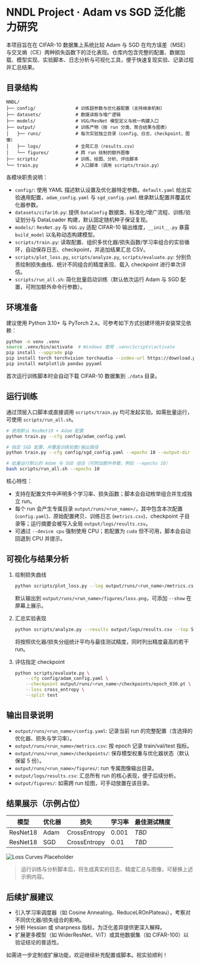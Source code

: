 # NNDL Project · Adam vs SGD 泛化能力研究

本项目旨在在 CIFAR-10 数据集上系统比较 Adam 与 SGD 在均方误差（MSE）与交叉熵（CE）两种损失函数下的泛化表现。仓库内包含完整的配置、数据加载、模型实现、实验脚本、日志分析与可视化工具，便于快速复现实验、记录过程并汇总结果。

## 目录结构

```
NNDL/
├── config/               # 训练超参数与优化器配置（支持继承机制）
├── datasets/             # 数据读取与增广逻辑
├── models/               # VGG/ResNet 模型定义与统一构建入口
├── output/               # 训练产物（按 run 分类、聚合结果与图表）
│   ├── runs/             # 每次实验独立目录（config、日志、checkpoint、图像）
│   ├── logs/             # 全局汇总（results.csv）
│   └── figures/          # 跨 run 绘制的额外图像
├── scripts/              # 训练、绘图、分析、评估脚本
└── train.py              # 入口脚本（调用 scripts/train.py）
```

各模块职责说明：
- `config/`: 使用 YAML 描述默认设置及优化器特定参数。`default.yaml` 给出实验通用配置，`adam_config.yaml` 与 `sgd_config.yaml` 继承默认配置并覆盖优化器参数。
- `datasets/cifar10.py`: 提供 `DataConfig` 数据类、标准化/增广流程、训练/验证划分与 DataLoader 构建，默认固定随机种子保证复现。
- `models/`: `ResNet.py` 与 `VGG.py` 适配 CIFAR-10 输出维度，`__init__.py` 暴露 `build_model` 以名称动态构建模型。
- `scripts/train.py`: 读取配置、组织多优化器/损失函数/学习率组合的实验循环，自动保存日志、checkpoint，并追加结果汇总 CSV。
- `scripts/plot_loss.py`, `scripts/analyze.py`, `scripts/evaluate.py`: 分别负责绘制损失曲线、统计不同组合的精度表现、载入 checkpoint 进行单次评估。
- `scripts/run_all.sh`: 简化批量启动训练（默认依次运行 Adam 与 SGD 配置，可附加额外命令行参数）。

## 环境准备

建议使用 Python 3.10+ 与 PyTorch 2.x。可参考如下方式创建环境并安装常见依赖：

```bash
python -m venv .venv
source .venv/bin/activate  # Windows 使用 .venv\Scripts\activate
pip install --upgrade pip
pip install torch torchvision torchaudio --index-url https://download.pytorch.org/whl/cu121  # 根据平台替换
pip install matplotlib pandas pyyaml
```

首次运行训练脚本时会自动下载 CIFAR-10 数据集到 `./data` 目录。

## 运行训练

通过顶层入口脚本或直接调用 `scripts/train.py` 均可发起实验。如需批量运行，可使用 `scripts/run_all.sh`。

```bash
# 使用默认 ResNet18 + Adam 配置
python train.py --cfg config/adam_config.yaml

# 指定 SGD 配置，并覆盖训练轮数/输出路径
python train.py --cfg config/sgd_config.yaml --epochs 10 --output-dir ./output_sgd

# 批量运行默认的 Adam 与 SGD 组合（可附加额外参数，例如 --epochs 10）
bash scripts/run_all.sh --epochs 10
```

核心特性：
- 支持在配置文件中声明多个学习率、损失函数；脚本会自动枚举组合并生成独立 run。
- 每个 run 会产生专属目录 `output/runs/<run_name>/`，其中包含本次配置 (`config.yaml`)、原始配置拷贝、训练日志 (`metrics.csv`)、checkpoint 子目录等；运行摘要会被写入全局 `output/logs/results.csv`。
- 可通过 `--device cpu` 强制使用 CPU；若配置为 `cuda` 但不可用，脚本会自动回退到 CPU 并提示。

## 可视化与结果分析

1. 绘制损失曲线  
   ```bash
   python scripts/plot_loss.py --log output/runs/<run_name>/metrics.csv
   ```
   默认输出到 `output/runs/<run_name>/figures/loss.png`，可添加 `--show` 在屏幕上展示。

2. 汇总实验表现  
   ```bash
   python scripts/analyze.py --results output/logs/results.csv --top 5
   ```
   将按照优化器/损失分组统计平均与最佳测试精度，同时列出精度最高的若干 run。

3. 评估指定 checkpoint  
   ```bash
   python scripts/evaluate.py \
       --cfg config/adam_config.yaml \
       --checkpoint output/runs/<run_name>/checkpoints/epoch_030.pt \
       --loss cross_entropy \
       --split test
   ```

## 输出目录说明

- `output/runs/<run_name>/config.yaml`: 记录当前 run 的完整配置（含选择的优化器、损失与学习率）。
- `output/runs/<run_name>/metrics.csv`: 按 epoch 记录 train/val/test 指标。
- `output/runs/<run_name>/checkpoints/`: 保存模型权重与优化器状态（默认保留 5 份）。
- `output/runs/<run_name>/figures/`: run 专属图像输出目录。
- `output/logs/results.csv`: 汇总所有 run 的核心表现，便于后续分析。
- `output/figures/`: 如需跨 run 绘图，可手动放置在该目录。

## 结果展示（示例占位）

| 模型 | 优化器 | 损失 | 学习率 | 最佳测试精度 |
| ---- | ------ | ---- | ------ | ------------- |
| ResNet18 | Adam | CrossEntropy | 0.001 | _TBD_ |
| ResNet18 | SGD  | CrossEntropy | 0.01  | _TBD_ |

![Loss Curves Placeholder](output/runs/example_run/figures/loss.png)

> 运行训练与分析脚本后，将生成真实的日志、精度汇总与图像，可替换上述示例内容。

## 后续扩展建议

- 引入学习率调度器（如 Cosine Annealing、ReduceLROnPlateau），考察对不同优化器/损失组合的影响。
- 分析 Hessian 或 sharpness 指标，为泛化差异提供更深入解释。
- 扩展更多模型（如 WiderResNet、ViT）或其他数据集（如 CIFAR-100）以验证结论的普适性。

如需进一步定制或扩展功能，欢迎继续补充配置或脚本。祝实验顺利！
